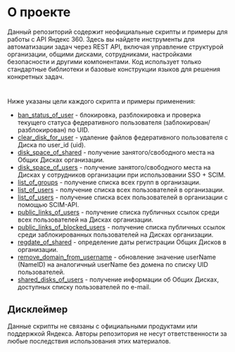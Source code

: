 # О проекте
Данный репозиторий содержит неофициальные скрипты и примеры для работы с API Яндекс 360. Здесь вы найдете инструменты для автоматизации задач через REST API, включая управление структурой организации, общими дисками, сотрудниками, настройками безопасности и другими компонентами. Код использует только стандартные библиотеки и базовые конструкции языков для решения конкретных задач. 
#
Ниже указаны цели каждого скрипта и примеры применения:
- [ban_status_of_user](https://github.com/TAM-WD/360/blob/main/ban_status_of_user.py) - блокировка, разблокировка и проверка текущего статуса федеративного пользователя (заблокирован/разблокирован) по UID.
- [clear_disk_for_user](https://github.com/TAM-WD/360/blob/main/clear_disk_for_user.py) - удаление файлов федеративного пользователя с Диска по user_id (uid).
- [disk_space_of_shared](https://github.com/TAM-WD/360/blob/main/disk_space_of_shared.py) - получение занятого/свободного места на Общих Дисках организации.
- [disk_space_of_users](https://github.com/TAM-WD/360/blob/main/disk_space_of_users.py) - получение занятого/свободного места на Дисках у сотрудников организации при использовании SSO + SCIM.
- [list_of_groups](https://github.com/TAM-WD/360/blob/main/list_of_groups.py) - получение списка всех групп в организации.
- [list_of_users](https://github.com/TAM-WD/360/blob/main/list_of_users.py) - получение списка всех пользователей в организации.
- [list_of_users](https://github.com/TAM-WD/360/blob/main/list_of_users_scim.py) - получение списка всех пользователей в организации с помощью SCIM-API.
- [public_links_of_users](https://github.com/TAM-WD/360/blob/main/public_links_of_users.py) - получение списка публичных ссылок среди всех пользователей на Дисках организации.
- [public_links_of_blocked_users](https://github.com/TAM-WD/360/blob/main/public_links_of_blocked_users.py) - получение списка публичных ссылок среди заблокированных пользователей на Дисках организации.
- [regdate_of_shared](https://github.com/TAM-WD/360/blob/main/regdate_of_shared.py) - определение даты регистрации Общих Дисков в организации.
- [remove_domain_from_username](https://github.com/TAM-WD/360/blob/main/remove_domain_from_username.py) - обновление значение userName (NameID) на аналогичный userName без домена по списку UID пользователей.
- [shared_disks_of_users](https://github.com/TAM-WD/360/blob/main/shared_disks_of_users.py) - получение информации об Общих Дисках, доступных списку пользователей по e-mail.

## Дисклеймер
Данные скрипты не связаны с официальными продуктами или поддержкой Яндекса. Авторы репозитория не несут ответственности за любые последствия использования этих материалов.
